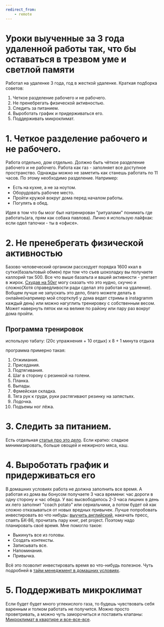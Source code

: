 ```yaml
---
redirect_from:
    - remote
---
```

# Уроки выученные за 3 года удаленной работы так, что бы оставаться в трезвом уме и светлой памяти

Работал на удаленке 3 года, год в жесткой удаленке. Краткая подборка советов:
1. Четкое разделение рабочего и не рабочего. 
2. Не пренебрегать физической активностью.
3. Следить за питанием.
4. Выроботать график и придерживаться его.
5. Поддерживать микроклимат.

# 1. Четкое разделение рабочего и не рабочего.

Работа отдельно, дом отдельно. Должно быть чёткое разделение рабочего и не рабочего. Работа как газ - заполняет все доступное пространство. Однажды можно не заметить как станешь работать по 11 часов. По этому необходимо разделение. Например:
* Есть на кухне, а не за ноутом.
* Оборудовать рабочее место.
* Пройти кружой вокруг дома перед началом работы.
* Погулять в обед.

Идея в том что бы мозг был натренирован "ритуалами" понимать где работать(ага, прям как собака павлова). Лично я использую лайфхак: если одел тапочки - ты в «офисе».

# 2. Не пренебрегать физической активностью

Базово человеческий организм рассходует порядка 1600 ккал в сутки(базальтовый обмен) при том что съев шоколадку вы получаете каллорий так 500. Все что выше базальта и вашей активности - улетает в жирок. [Схудав на 50кг](how-to-lose-weight.md) могу сказать что это нудно, скучно и сложно(Хотя справедливости ради сделал это работая на удаленке). Вобщем лучше не запускать это дело, благо можете делать в онлайне(например мой спортклуб у дома ведет стримы в instagramm каждый день) или можно нагуглить тренировку с собственным весом. Может навернуть пяток км на велике по району или пару раз вокруг дома пройти.

## Программа тренировок
использую табату: (20с упражнения + 10 отдых) х  8 + 1 минута отдыха

программа примерно такая:
1. Отжимания.
2. Приседания.
3. Подтягивания.
4. Шаг в сторону с резинкой на голени.
5. Планка.
6. Выпады.
7. Фрмейская складка.
8. Тяга рук к груди, руки растягивают резинку на запястьях.
9. Лодочка.
10. Подъемы ног лёжа.

# 3. Следить за питанием.

Есть отдельная [статья про это дело](how-to-lose-weight.md). Если кратко: сладкое минимизировать, больше овощей и нежирного мяса, каш.

# 4. Выроботать график и придерживаться его

В домашних условиях работа не должна заполнить все время. А работая из дома вы бонусом получаете 3 часа времени: час дороги в одну сторону и час обеда. У вас высвободилось 2-3 часа лишних в день их лего заполнит "coach potato" или сериальчики, а потом будет ой как сложно отказываться от новых вредных привычек. Лучше попробовать инвестировать во что нибудь: [выучить английский](how-to-english-en.md), накачать пресс, спаять БК-86, прочитать пару книг, pet project. Поэтому надо планировать своё время. Мне помогло такое:
* Выкинуть все из головы.
* Создать контексты.
* Записывать все.
* Напоминания.
* Привычка.

Всё это позволит инвестировать время во что-нибудь полезное. Чуть подробней в [тайм менеджмент в домашних условиях](time-management-irl.md).

# 5. Поддерживать микроклимат
Если будет будет много углекислого газа, то будешь чувствовать себя варенным и толком работать не получится. Можно просто проветривать, а можно чуть заморочиться и поставить клапаны: [Микроклимат в квартире и все-все-все](microclimate.md).